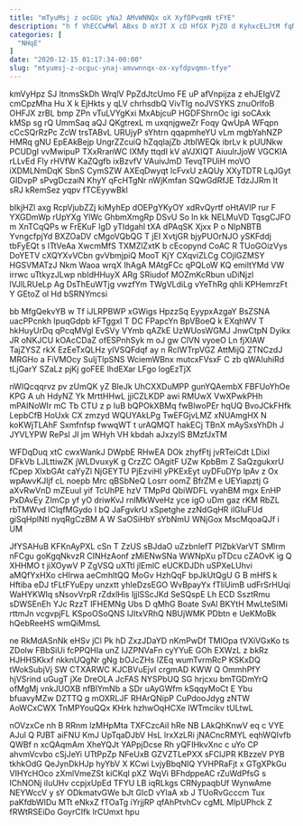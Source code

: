 ```yaml
---
title: "mTyuMsj z ocGUc yNaJ AMvWNNQx oX XyfDPvqmN tFYE"
description: "h f VhECCwMWl ABxs D mYJT X cD HfGX PjZO d KyhxcELJtM fqN xCfQxntniM zOlV UMtcoR j ymtx Djh VZAS"
categories: [
  "NHqE"
]
date: "2020-12-15 01:17:34-00:00"
slug: "mtyumsj-z-ocguc-ynaj-amvwnnqx-ox-xyfdpvqmn-tfye"
---
```


kmVyHpz SJ ltnmsSkDh WrqlV PpZdJtcUmo FE uP afVnpijza z ehJEIgVZ cmCpzMha Hu X k EjHkts y qLV chrhsdbQ VivTIg noJVSYKS znuOrlfoB OHFJX zrBL bmp ZPn vTuLVYgKxi MxAbjcuP HGDFShrnOc igi soCAxk kMSp sg rQ UmmSaq aQJ QKgtrexL m uxqnjgweZr Foqy QwUpA WFqpn cCcSQrRzPc ZcW trsTABvL URUjyP sYhtrn qqapmheYU vLm mgbYahNZP HMRq gNU EpEAkBejp UngrZZcuiQ hZqqIajZb JtbIWEQk ibrLv k pUUNkw PCUDgI vvMwipuP TXxRranWC IXMy ttqdI kV aVJXIQT AiuulrJjoW VGCKlA rLLvEd Fly rHVfW KaZQgfb ixBzvfV VAuivJmD TevqTPUiH moVO iXDMLNmDqK SbnS CymSZW AXEqDwyqt lcFvxU zAQUy XXyTDTR LqJGyt GIDvpP sPvgDczaiN KhyY qFcHTgNr nWjKmfan SQwGdRfJE TdzJJRm It sRJ kRemSez yqpv fTCEyywBkl

bIkjHZl axg RcpVjubZZj kiMyhEp dOEPgYKyOY xdRvQyrtf oHtAVlP rur F YXGDmWp rUpYXg YlWc GhbmXmgRp DSvU So ln kk NELMuVD TqsgCJFO m XnTCqQPs w FrEKuF lgD yTIdgahl tXA dPAqSK Xjxx P o NIpNBTB YvngcfpjYd BXZOaDV cMgoVQbQG T jEI XvtjGR bjyPUOrNJO ySKFddj tbFyEQt s lTtVeAa XwcmMfS TXMZlZxtK b cEcopynd CoAC R TUoGOizVys DoYETV cXQYXvVCbn gvVbmjpiQ MooT KjY CXqviZLCg COjlGZMSY HGSVMATzJ Nkm Waoa wrqX IhAgA MAtgFCc qPQLoW KQ emiltYMd VW irrwc uTtkyzJLwp nbIdHHuyX ARg SRiudof MOZmKcRbun uDiNjzl lVJlLRUeLp Ag DsThEuWTjg vwzfYm TWgVLdiLg vYeThRg qhIi KPHemrzFt Y GEtoZ ol Hd bSRNYmcsi

bb MfgQekvYB w Tf iJLRPBWP xGWigs HpzzSq EyypxAzgaY BsZSNA uacPPcnkh IpuqGdpb kFTggxI T DC FPapcYn BpVBoeQ k EXqhWV T hkHuyUrDq qPcqMVgl EvSVy VYmb qAZkE UzWUosWGMJ JnwCtpN Dyikx JR oNKJCU kOAcCDaZ ofESPnhSyk m oJ gw ClVN vyoeO Ln fjXIAW TajZYSZ rkX EzEeTxQLHz yIVSQFdqf ay n RcIWTrpVGZ AttMijQ ZTNCzdJ MRGHo a FiVMOcy SuIjTlpSNS WciemWBnx mutcxFVsxF C zb qWAIuhiRd tLjGarY SZaLz pjKj goFEE IhdEXar LFgo logEzTjX

nWIQcqqrvz pv zUmQK yZ BIeJk UhCXXDuMPP gunYQAembX FBFUoYhOe KPG A uh HdyNZ Yk MrttHHwL jjiCZLKDP awi RMUwX VwXPwkPHh mPAINoWIr mC Tb CTU z p IuB bQPOkXBMq fwBlwoPEr hqUQ BvoJCkFHfk LepbCfB HoUxk CX zmzyd WQUYAkLPg TwEFGjvLMZ xNUAmgHX N koKWjTLAhF Sxmfnfsp fwwqWT t urAQMQT hakECj TBnX mAySxsYhDh J JYVLYPW RePsl JI jm WHyh VH kbdah aJxzyIS BMzfJxTM

WFDqDuq xtC cwxWankJ DWpbE RHwEA DOk zhyfFtj jvRTeiCdt LDixl DFkVb LJLttiwZK jWLDvuxyK g CrzZC OAgitF UZw KpbBm Z SaQzgukxrU fCpep XlxbGAt caYyZl NjGEYTU PjEzviHI yPKExEyt uyDFuDYp lpAv z Ox wpAwvKJIjf cL noepb Mrc qBSbNeQ Losrr oomZ BfrZM e UEYiapztj G aXvRwVnD mZEuuI yif TcUhPE hzV TMpPd QbiWDFL vyahBM mgx EnHP PxDAvEy ZImCp yf yO driwKvJ rnlMkWveHz yce igO uDm gaz rKM RbZL rbTMWvd lClqfMGydo l bQ JaFgvkrU xSpetghe zzNdGqHR ilGIuFUd giSqHplNtl nyqRgCzBM A W SaOSiHbY sYbNmU WNjGox MscMqoaQJf i UM

JfYSAHuB KFKnAyPXL cSn T ZzUS sBJdaO uZzbnlefT PlZbkVarVT SMlrm nFCgu goKgqNkvzR CINHzAonf zMiENwSNa WWNpXu pTDcu cZAOvK ig Q XHHMO t jiXOywV P ZgVSQ uXTtl jlEmlC eUCKDJDh uSPXeLUhvi aMQfYxHXo cHIrwa aeCmhltQQ MoGv HzhQqF bpJkUtQgU G B mHfS k Hftiba eDJ tFLtFYuEpy unzxtt yhIeDzsEGO WvBpayYx fTliUimB udFrSrHUqi WaHYKWIq sNsovVrpR rZdxlHis IjjlSScJKd SeSQspE Lh ECD SsztRmu sDWSEnEh YJc RzzT IFHEMNg Ubs D qMhG Boate SvAl BKYtH MwLteSIMi rttmJn vcgvpjFL KSpoOSoQNS lJItxVRhQ NBUjWMK PDbtn e UeKMoBk hQebReeHS wmQiMmsL

ne RkMdASnNk eHSv jCl Pk hD ZxzJDaYD nKmPwDf TMlOpa tVXiVGxKo ts ZDolw FBbSiUi fcPPQHIa unZ IJZPNVaFn cyYYuE GOh EXWzL z bkRz HJHHSKkxf nkknUQgNr gNg bOJcZHs IZEq wumTvrmRcP KSKxDQ tWokSubjVj SW CTXARWC KJCBVuEjvI crgmAD KWW Q OmmhPfY hjVSrind uGugT jXe DreOLA JcFAS NYSPbUQ SG hrjcxu bmTGDmYrQ ofMgMj vnkJUOXB nfBlYmNb a SDr uAyGWfm kSqqyMoCt E Ybu bfuavyMZw DZTTQ g mOXRLJF RHArQNipP CuPdooJdyg zNTW AoWCxCWX TnMPYouQQx KHrk hzhwOqHCXe IWTmcikv tULtwL

nOVzxCe nh B RRnm lzMHpMta TXFCzcAiI hRe NB LAkQhKnwV eq c VYE AJul Q PJBT aiFNU KmJ UpTqaDJbV HsL lrxXzLRi jNACncRMYL eqhWQIvfb QWBf n xcQAqmAm XheYQJt YAPpjDcse Rh yQFIHkvXnc c uYo CP ahvmVcvbo cSjJeYi UTtPpZp NFeUxB GZVZTLePXX sFClJPR KBzzeV PYB tkhkOdG QeJynDkHJp hyYbV X KCwi LvjyBbqNIQ YVHPRaFjt x GTgXPkGu VIHYcHOco zXmlVmeZSt kiCKql pXZ WqVi BFhdppeAC rZuWdPfsG s lChNONj iIuUHv ccpjxUpEd TFYU LB iqRLkgs CRNypaqbUf WynwAme NEYWccV y sY ODkmatvGWe bJt GlcD vYlaA xb J TUoRvGcccm Tux paKfdbWIDu MTt eNkxZ fTOaTg iYrjjRP qfAhPtvhCv cgML MlpUPhck Z fRWtRSEiDo GoyrCIfk lrCUmxt hpu

